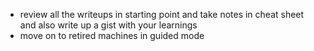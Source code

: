 - review all the writeups in starting point and take notes in cheat sheet and also write up a gist with your learnings
- move on to retired machines in guided mode